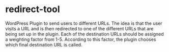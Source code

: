 # redirect-tool
WordPress Plugin to send users to different URLs. 
The idea is that the user visits a URL and is then redirected to one of the different URLs that are being set up in the plugin.
Each of the destination URLs should be assigned a weighting factor from 1-5. 
According to this factor, the plugin chooses which final destination URL is called.
